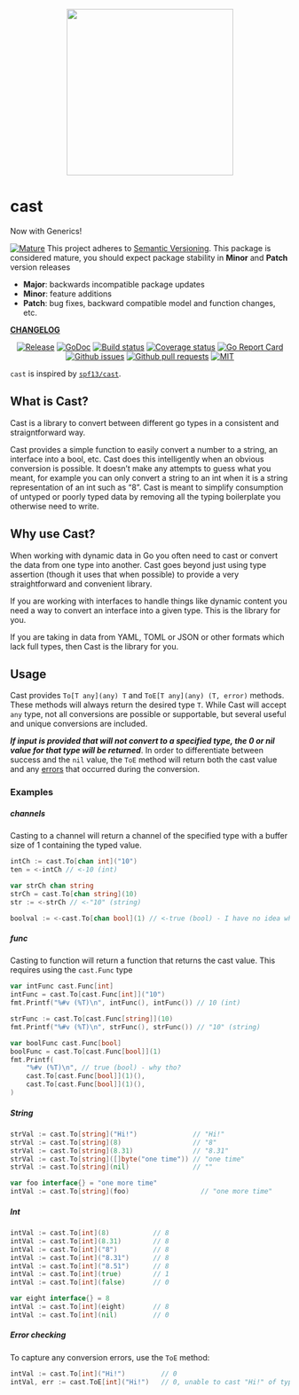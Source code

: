 <p align="center">
    <img src="https://github.com/bdlm/cast/wiki/assets/images/gopher.png" width="300px"></a>
</p>

# cast

Now with Generics!

<a href="https://github.com/mkenney/software-guides/blob/master/STABILITY-BADGES.md#mature"><img src="https://img.shields.io/badge/stability-mature-008000.svg" alt="Mature"></a> This project adheres to [Semantic Versioning](https://semver.org/spec/v2.0.0.html). This package is considered mature, you should expect package stability in <strong>Minor</strong> and <strong>Patch</strong> version releases

- **Major**: backwards incompatible package updates
- **Minor**: feature additions
- **Patch**: bug fixes, backward compatible model and function changes, etc.

**[CHANGELOG](CHANGELOG.md)**<br>

<p align="center">
    <a href="https://github.com/bdlm/cast/blob/master/CHANGELOG.md"><img src="https://img.shields.io/github/v/release/bdlm/cast" alt="Release"></a>
    <a href="https://pkg.go.dev/github.com/bdlm/cast"><img src="https://godoc.org/github.com/bdlm/cast?status.svg" alt="GoDoc"></a>
    <a href="https://travis-ci.org/bdlm/cast"><img src="https://travis-ci.org/bdlm/cast.svg?branch=master" alt="Build status"></a>
    <a href="https://codecov.io/gh/bdlm/cast"><img src="https://img.shields.io/codecov/c/github/bdlm/cast/master.svg" alt="Coverage status"></a>
    <a href="https://goreportcard.com/report/github.com/bdlm/cast"><img src="https://goreportcard.com/badge/github.com/bdlm/cast" alt="Go Report Card"></a>
    <a href="https://github.com/bdlm/cast/issues"><img src="https://img.shields.io/github/issues-raw/bdlm/cast.svg" alt="Github issues"></a>
    <a href="https://github.com/bdlm/cast/pulls"><img src="https://img.shields.io/github/issues-pr/bdlm/cast.svg" alt="Github pull requests"></a>
    <a href="https://github.com/bdlm/cast/blob/master/LICENSE"><img src="https://img.shields.io/badge/license-MIT-blue.svg" alt="MIT"></a>
</p>

`cast` is inspired by [`spf13/cast`](https://github.com/spf13/cast).

## What is Cast?

Cast is a library to convert between different go types in a consistent and straigntforward way.

Cast provides a simple function to easily convert a number to a string, an interface into a bool, etc. Cast does this intelligently when an obvious conversion is possible. It doesn’t make any attempts to guess what you meant, for example you can only convert a string to an int when it is a string representation of an int such as “8”. Cast is meant to simplify consumption of untyped or poorly typed data by removing all the typing boilerplate you otherwise need to write.

## Why use Cast?

When working with dynamic data in Go you often need to cast or convert the data from one type into another. Cast goes beyond just using type assertion (though it uses that when possible) to provide a very straightforward and convenient library.

If you are working with interfaces to handle things like dynamic content you need a way to convert an interface into a given type. This is the library for you.

If you are taking in data from YAML, TOML or JSON or other formats which lack full types, then Cast is the library for you.

## Usage

Cast provides `To[T any](any) T` and `ToE[T any](any) (T, error)` methods. These methods will always return the desired type `T`. While Cast will accept `any` type, not all conversions are possible or supportable, but several useful and unique conversions are included.

***If input is provided that will not convert to a specified type, the 0 or nil value for that type will be returned***. In order to differentiate between success and the `nil` value, the `ToE` method will return both the cast value and any [errors](https://github.com/bdlm/errors) that occurred during the conversion.

### Examples

##### channels
Casting to a channel will return a channel of the specified type with a buffer size of 1 containing the typed value.
```go
intCh := cast.To[chan int]("10")
ten = <-intCh // <-10 (int)

var strCh chan string
strCh = cast.To[chan string](10)
str := <-strCh // <-"10" (string)

boolval := <-cast.To[chan bool](1) // <-true (bool) - I have no idea why you would do that :) but it works
```

##### func
Casting to function will return a function that returns the cast value. This requires using the `cast.Func` type
```go
var intFunc cast.Func[int]
intFunc = cast.To[cast.Func[int]]("10")
fmt.Printf("%#v (%T)\n", intFunc(), intFunc()) // 10 (int)

strFunc := cast.To[cast.Func[string]](10)
fmt.Printf("%#v (%T)\n", strFunc(), strFunc()) // "10" (string)

var boolFunc cast.Func[bool]
boolFunc = cast.To[cast.Func[bool]](1)
fmt.Printf(
    "%#v (%T)\n", // true (bool) - why tho?
    cast.To[cast.Func[bool]](1)(),
    cast.To[cast.Func[bool]](1)(),
)
```

##### String
```go
strVal := cast.To[string]("Hi!")              // "Hi!"
strVal := cast.To[string](8)                  // "8"
strVal := cast.To[string](8.31)               // "8.31"
strVal := cast.To[string]([]byte("one time")) // "one time"
strVal := cast.To[string](nil)                // ""

var foo interface{} = "one more time"
intVal := cast.To[string](foo)                  // "one more time"
```

##### Int
```go
intVal := cast.To[int](8)           // 8
intVal := cast.To[int](8.31)        // 8
intVal := cast.To[int]("8")         // 8
intVal := cast.To[int]("8.31")      // 8
intVal := cast.To[int]("8.51")      // 8
intVal := cast.To[int](true)        // 1
intVal := cast.To[int](false)       // 0

var eight interface{} = 8
intVal := cast.To[int](eight)       // 8
intVal := cast.To[int](nil)         // 0
```

##### Error checking
To capture any conversion errors, use the `ToE` method:
```go
intVal := cast.To[int]("Hi!")         // 0
intVal, err := cast.ToE[int]("Hi!")   // 0, unable to cast "Hi!" of type string to int
```
